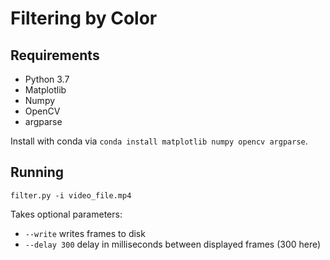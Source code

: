 # Filtering by Color

## Requirements

* Python 3.7
* Matplotlib
* Numpy
* OpenCV
* argparse

Install with conda via `conda install matplotlib numpy opencv argparse`.

## Running

`filter.py -i video_file.mp4`

Takes optional parameters:

* `--write` writes frames to disk
* `--delay 300` delay in milliseconds between displayed frames (300 here)